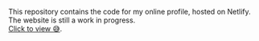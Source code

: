 This repository contains the code for my online profile, hosted on Netlify. The website is still a work in progress.
<br/>[Click to view 😅](https://k-dlamini-portfolio.netlify.app/).
